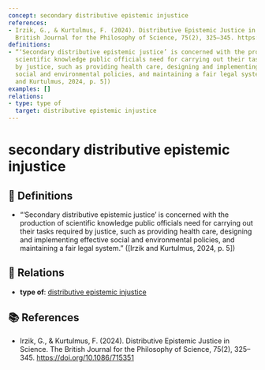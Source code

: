 ```yaml
---
concept: secondary distributive epistemic injustice
references:
- Irzik, G., & Kurtulmus, F. (2024). Distributive Epistemic Justice in Science. The
  British Journal for the Philosophy of Science, 75(2), 325–345. https://doi.org/10.1086/715351
definitions:
- “‘Secondary distributive epistemic justice’ is concerned with the production of
  scientific knowledge public officials need for carrying out their tasks required
  by justice, such as providing health care, designing and implementing effective
  social and environmental policies, and maintaining a fair legal system.” ([Irzik
  and Kurtulmus, 2024, p. 5])
examples: []
relations:
- type: type of
  target: distributive epistemic injustice
---
```


# secondary distributive epistemic injustice

## 📖 Definitions

- “‘Secondary distributive epistemic justice’ is concerned with the production of scientific knowledge public officials need for carrying out their tasks required by justice, such as providing health care, designing and implementing effective social and environmental policies, and maintaining a fair legal system.” ([Irzik and Kurtulmus, 2024, p. 5])

## 🔗 Relations

- **type of**: [distributive epistemic injustice](./distributive-epistemic-injustice.md)

## 📚 References

- Irzik, G., & Kurtulmus, F. (2024). Distributive Epistemic Justice in Science. The British Journal for the Philosophy of Science, 75(2), 325–345. https://doi.org/10.1086/715351
